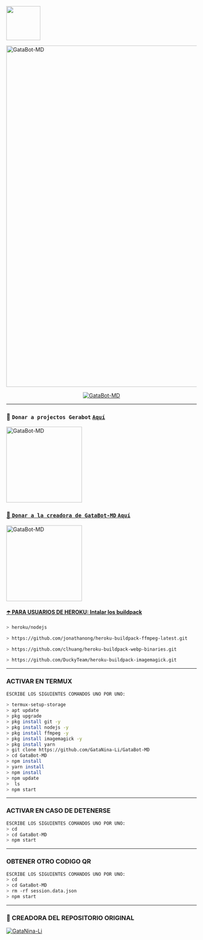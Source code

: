 <p align="centro">
  <a href="https://github.com/totalalfredo2"><img src="http://readme-typing-svg.herokuapp.com?size=35&duration=5006&color=F72234&center=falso&vCenter=falso&lines=GeraBotV1" height="90px"
</p>

<p align="centro">
<img src="https://imgur.com/JCs0yYJ.jpg" alt="GataBot-MD" width="900"/>
</p>



<p align="center">
<a href="#"><img title="GataBot-MD" src="https://img.shields.io/badge/SI TE AGRADA EL REPOSITORIO APOYAME CON UNA 🌟 ¡GRACIAS! -red?colorA=%255ff0000&colorB=%23017e40&style=for-the-badge"></a> 
</p>  

-----
### 💖 ```Donar a projectos Gerabot``` [`Aquí`](https://paypal.me/totalalfredo)
<p align="left">
<a href="https://github.com/totalalfredo2"><img src="https://imgur.com/JCs0yYJ.jpg" alt="GataBot-MD" width="200"/>
</p>

### 💖 ```Donar a la creadora de GataBot-MD``` [`Aquí`](https://paypal.me/OficialGD)
<p align="left">
<a href="https://github.com/GataNina-Li"><img src="https://i.imgur.com/WwxBm8o.jpg" alt="GataBot-MD" width="200"/>
</p>

#### ☂️ PARA USUARIOS DE HEROKU: Intalar los buildpack

```bash
> heroku/nodejs
```
```bash
> https://github.com/jonathanong/heroku-buildpack-ffmpeg-latest.git
```
```bash
> https://github.com/clhuang/heroku-buildpack-webp-binaries.git
```
```bash
> https://github.com/DuckyTeam/heroku-buildpack-imagemagick.git
```
-----

### ACTIVAR EN TERMUX  
```bash
ESCRIBE LOS SIGUIENTES COMANDOS UNO POR UNO:

> termux-setup-storage
> apt update 
> pkg upgrade 
> pkg install git -y
> pkg install nodejs -y
> pkg install ffmpeg -y
> pkg install imagemagick -y
> pkg install yarn
> git clone https://github.com/GataNina-Li/GataBot-MD
> cd GataBot-MD
> npm install
> yarn install 
> npm install
> npm update
>  ls
> npm start
```
---
### ACTIVAR EN CASO DE DETENERSE 
```bash
ESCRIBE LOS SIGUIENTES COMANDOS UNO POR UNO:
> cd 
> cd GataBot-MD
> npm start
```
----

### OBTENER OTRO CODIGO QR 
```bash
ESCRIBE LOS SIGUIENTES COMANDOS UNO POR UNO:
> cd 
> cd GataBot-MD
> rm -rf session.data.json
> npm start
```
---
  


### 🌟 CREADORA DEL REPOSITORIO ORIGINAL
 
[![GataNina-Li](https://github.com/GataNina-Li.png?size=100)](https://github.com/GataNina-Li) 
 

